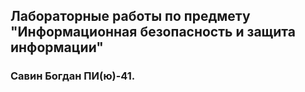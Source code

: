 ## Лабораторные работы по предмету "Информационная безопасность и защита информации"

### Савин Богдан ПИ(ю)-41.